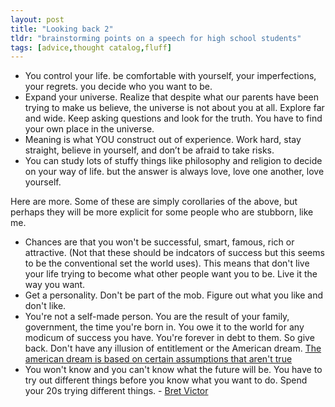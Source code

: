 ```yaml
---
layout: post
title: "Looking back 2"
tldr: "brainstorming points on a speech for high school students"
tags: [advice,thought catalog,fluff]
---
```


* You control your life. be comfortable with yourself, your imperfections, your regrets. you decide who you want to be.
* Expand your universe. Realize that despite what our parents have been trying to make us believe, the universe is not about you at all. Explore far and wide. Keep asking questions and look for the truth. You have to find your own place in the universe.
* Meaning is what YOU construct out of experience. Work hard, stay straight, believe in yourself, and don’t be afraid to take risks.
* You can study lots of stuffy things like philosophy and religion to decide on your way of life. but the answer is always love, love one another, love yourself.

Here are more. Some of these are simply corollaries of the above, but perhaps they will be more explicit for some people who are stubborn, like me.

[bret-victor-video]: http://vimeo.com/36579366
[american-dream]: http://www.reddit.com/r/atheism/comments/108a46/so_i_was_at_burger_king_tonight/c6bb33t

* Chances are that you won't be successful, smart, famous, rich or attractive. (Not that these should be indcators of success but this seems to be the conventional set the world uses). This means that don't live your life trying to become what other people want you to be. Live it the way you want.
* Get a personality. Don't be part of the mob. Figure out what you like and don't like.   
* You're not a self-made person. You are the result of your family, government, the time you're born in. You owe it to the world for any modicum of success you have. You're forever in debt to them. So give back. Don't have any illusion of entitlement or the American dream. [The american dream is based on certain assumptions that aren't true][american-dream]
* You won't know and you can't know what the future will be. You have to try out different things before you know what you want to do. Spend your 20s trying different things. - [Bret Victor][bret-victor-video]



